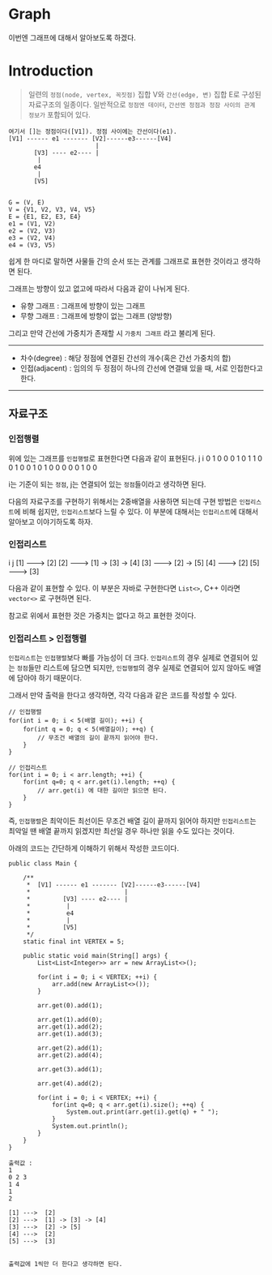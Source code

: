 # Graph
이번엔 그래프에 대해서 알아보도록 하겠다.

# Introduction
> 일련의 `정점(node, vertex, 꼭짓점)` 집합 V와 `간선(edge, 변)` 집합 E로 구성된 자료구조의 일종이다. 일반적으로 `정점엔 데이터`, `간선엔 정점과 정잠 사이의 관계 정보가` 포함되어 있다.

```
여기서 []는 정점이다([V1]). 정점 사이에는 간선이다(e1).
[V1] ------ e1 ------- [V2]------e3------[V4]
                        |
       [V3] ---- e2---- |
        |
       e4
        |
       [V5]     
            

G = (V, E)
V = {V1, V2, V3, V4, V5}
E = {E1, E2, E3, E4}
e1 = (V1, V2)
e2 = (V2, V3)
e3 = (V2, V4)
e4 = (V3, V5)
```

쉽게 한 마디로 말하면 사물들 간의 순서 또는 관계를 그래프로 표현한 것이라고 생각하면 된다.

그래프는 방향이 있고 없고에 따라서 다음과 같이 나뉘게 된다.

- 유향 그래프 : 그래프에 방향이 있는 그래프
- 무향 그래프 : 그래프에 방향이 없는 그래프 (양방향)

그리고 만약 간선에 가중치가 존재할 시 `가중치 그래프` 라고 불리게 된다.

---

- 차수(degree) : 해당 정점에 연결된 간선의 개수(혹은 간선 가중치의 합)
- 인접(adjacent) : 임의의 두 정점이 하나의 간선에 연결돼 있을 때, 서로 인접한다고 한다.

---

## 자료구조
### 인접행렬
위에 있는 그래프를 `인접행렬`로 표현한다면 다음과 같이 표현된다.
     j
   i 0 1 0 0 0
     1 0 1 1 0
     0 1 0 0 1
     0 1 0 0 0
     0 0 1 0 0

i는 기준이 되는 `정점`, j는 연결되어 있는 `정점`들이라고 생각하면 된다.

다음의 자료구조를 구현하기 위해서는 2중배열을 사용하면 되는데 구현 방법은 `인접리스트`에 비해 쉽지만, `인접리스트`보다 느릴 수 있다. 이 부분에 대해서는 `인접리스트`에 대해서 알아보고 이야기하도록 하자.


### 인접리스트
 i         j
[1] --->  [2]
[2] --->  [1] -> [3] -> [4]
[3] --->  [2] -> [5]
[4] --->  [2]
[5] --->  [3] 

다음과 같이 표현할 수 있다. 이 부분은 자바로 구현한다면 `List<>`, C++ 이라면 `vector<>` 로 구현하면 된다.

참고로 위에서 표현한 것은 가중치는 없다고 하고 표현한 것이다.


### 인접리스트 > 인접행렬
`인접리스트`는 `인접행렬`보다 빠를 가능성이 더 크다. `인접리스트`의 경우 실제로 연결되어 있는 `정점`들만 리스트에 담으면 되지만, `인접행렬`의 경우 실제로 연결되어 있지 않아도 배열에 담아야 하기 때문이다.

그래서 만약 출력을 한다고 생각하면, 각각 다음과 같은 코드를 작성할 수 있다.
```
// 인접행렬
for(int i = 0; i < 5(배열 길이); ++i) {
    for(int q = 0; q < 5(배열길이); ++q) {
        // 무조건 배열의 길이 끝까지 읽어야 한다.
    }
}

// 인접리스트
for(int i = 0; i < arr.length; ++i) {
    for(int q=0; q < arr.get(i).length; ++q) {
        // arr.get(i) 에 대한 길이만 읽으면 된다.
    }
} 
```

즉, `인접행렬`은 최악이든 최선이든 무조건 배열 길이 끝까지 읽어야 하지만 `인접리스트`는 최악일 땐 배열 끝까지 읽겠지만 최선일 경우 하나만 읽을 수도 있다는 것이다.


아래의 코드는 간단하게 이해하기 위해서 작성한 코드이다.
```
public class Main {

	/**
	 *  [V1] ------ e1 ------- [V2]------e3------[V4]
     *                          |
     *         [V3] ---- e2---- |
     *          |
     *          e4
     *          |
     *         [V5]   
	 */
	static final int VERTEX = 5;
	
	public static void main(String[] args) {
		List<List<Integer>> arr = new ArrayList<>();
		
		for(int i = 0; i < VERTEX; ++i) {
			arr.add(new ArrayList<>());
		}
		
		arr.get(0).add(1);
		
		arr.get(1).add(0);
		arr.get(1).add(2);
		arr.get(1).add(3);
		
		arr.get(2).add(1);
		arr.get(2).add(4);
		
		arr.get(3).add(1);
		
		arr.get(4).add(2);
		
		for(int i = 0; i < VERTEX; ++i) {
			for(int q=0; q < arr.get(i).size(); ++q) {
				System.out.print(arr.get(i).get(q) + " ");
			}
			System.out.println();
		}
	}
}

출력값 :
1 
0 2 3 
1 4 
1 
2 

[1] --->  [2]
[2] --->  [1] -> [3] -> [4]
[3] --->  [2] -> [5]
[4] --->  [2]
[5] --->  [3] 


출력값에 1씩만 더 한다고 생각하면 된다.
```